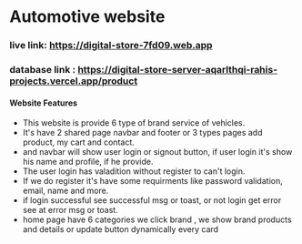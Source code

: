# Automotive website


### live link: https://digital-store-7fd09.web.app

### database link : https://digital-store-server-aqarlthqi-rahis-projects.vercel.app/product


#### Website Features
- This website is provide 6 type of brand service of vehicles.
- It's have 2 shared page navbar and footer or 3 types pages add product, my cart and contact. 
- and navbar will show user login or signout button, if user login it's show his name and profile, if he provide.
- The user login has valadition without register to can't login.
- If we do register it's have some requirments like password validation, email, name and more.
- if login successful see successful msg or toast, or not login get error see at error  msg or toast.
- home page have 6 categories we click brand , we show brand products and details or update button dynamically every card
